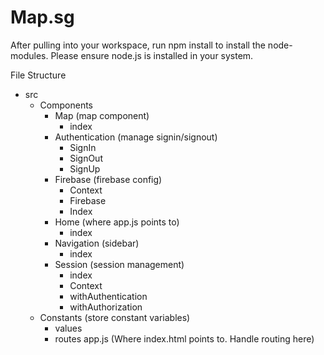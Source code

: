 # Map.sg

After pulling into your workspace, run npm install to install the node-modules. Please ensure node.js is installed in your system.

File Structure
- src
  - Components
    - Map (map component)
      - index
    - Authentication (manage signin/signout)
      - SignIn
      - SignOut
      - SignUp
    - Firebase (firebase config)
      - Context
      - Firebase
      - Index
    - Home (where app.js points to)
      - index
    - Navigation (sidebar)
      - index
    - Session (session management)
      - index
      - Context
      - withAuthentication
      - withAuthorization
  - Constants (store constant variables)
      - values 
      - routes 
app.js (Where index.html points to. Handle routing here)
